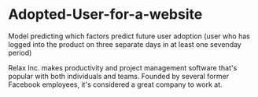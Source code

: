 # Adopted-User-for-a-website
 Model predicting which factors predict future user adoption (user who has logged into the product on three separate days in at least one seven­day period)

Relax Inc. makes productivity and project management software that's popular with both individuals and teams. Founded by several former Facebook employees, it's considered a great company to work at.
